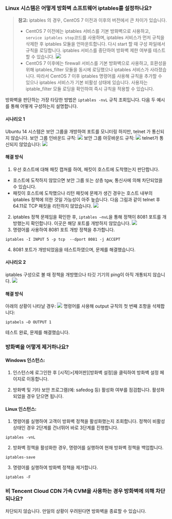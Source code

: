 ### Linux 시스템은 어떻게 방화벽 소프트웨어 iptables를 설정하나요?
> **참고:**
> iptables 의 경우, CentOS 7 이전과 이후의 버전에서 큰 차이가 있습니다.
> - CentOS 7 이전에는 iptables 서비스를 기본 방화벽으로 사용하고, `service iptables stop`코드를 사용하며, iptables 서비스가 먼저 규칙을 삭제한 후 iptables 모듈을 언마운트합니다. 다시 start 할 때 구성 파일에서 규칙을 로딩합니다. iptables 서비스를 중단하여 방화벽 제한 여부를 테스트할 수 있습니다.
> ![](https://main.qcloudimg.com/raw/5fbb351650cdd763e8450d7e04b18b78.jpg)
> - CentOS 7 이후에는 firewall 서비스를 기본 방화벽으로 사용하고, 호환성을 위해 iptables_filter 모듈을 동시에 로딩했으나 iptables 서비스가 사라졌습니다. 따라서 CentOS 7 이후 iptables 명령어를 사용해 규칙을 추가할 수 있으나 iptables 서비스가 기본 비활성 상태에 있습니다. 사용자는 iptable_filter 모듈 로딩을 확인하여 즉시 규칙을 적용할 수 있습니다.

방화벽을 판단하는 가장 타당한 방법은 `iptables -nvL` 규칙 조회입니다. 
다음 두 예시를 통해 어떻게 구성하는지 설명합니다. 
#### 시나리오 1
Ubuntu 14 시스템은 보안 그룹을 개방하여 포트를 모니터링 하지만, telnet 가 통신되지 않습니다.
보안 그룹 인바운드 규칙:
![](https://main.qcloudimg.com/raw/4a6a1c7eca94a76ddbce457dbe28affa.png)
보안 그룹 아웃바운드 규칙:
![](https://main.qcloudimg.com/raw/90914e729ba27a6a9253e719bf4a9703.png)
telnet가 통신되지 않았습니다:
![](https://main.qcloudimg.com/raw/74c521a97d4b9dab64b85ce62ab2cf86.png)
#### 해결 방식
1. 우선 호스트에 대해 패킷 캡쳐를 하여, 패킷이 호스트에 도착했는지 판단합니다.
 - 호스트에 도착하지 않았으면 보안 그룹 또는 상층 tgw, 통신사에 의해 차단되었을 수 있습니다.
 - 패킷이 호스트에 도착했으나 리턴 패킷에 문제가 생긴 경우는 호스트 내부의 iptables 정책에 의한 것일 가능성이 아주 높습니다. 다음 그림과 같이 telnet 후 64.11로 TCP 패킷을 리턴하지 않았습니다.
![](https://main.qcloudimg.com/raw/1052893022c8786a9b7b0166a57ce16d.png)  

2. iptables 정책 문제임을 확인한 후, `iptables –nvL`을 통해 정책이 8081 포트를 개방했는지 확인합니다. 이곳은 해당 포트를 개방하지 않았습니다. 
![](https://main.qcloudimg.com/raw/f214d470f1d40ed7061ea155de756bca.jpg) 
3. 명령어를 사용하여 8081 포트 개방 정책을 추가합니다.
```
iptables -I INPUT 5 -p tcp  --dport 8081 -j ACCEPT
```
4. 8081 포트가 개방되었음을 테스트하였으며, 문제를 해결했습니다.  


#### 시나리오 2
iptables 구성으로 볼 때 정책을 개방했으나 타깃 기기의 ping이 아직 개통되지 않습니다.
![](https://main.qcloudimg.com/raw/46fdf4e20187c5b366c7773d73eb1cee.png)
#### 해결 방식
아래의 상황이 나타날 경우:
![](https://main.qcloudimg.com/raw/babfa7fcfe9dd7536ba011c3fbaab7bc.jpg)
명령어를 사용해 output 규칙의 첫 번째 조항을 삭제합니다:
```
iptabels –D OUTPUT 1
```
테스트 완료, 문제를 해결했습니다.

### 방화벽을 어떻게 제거하나요?
#### Windows 인스턴스:
1. 인스턴스에 로그인한 후 [시작]>[제어판][방화벽 설정]을 클릭하여 방화벽 설정 페이지로 이동합니다.

2. 방화벽 및 기타 보안 프로그램(예: safedog 등) 활성화 여부를 점검합니다. 활성화되었을 경우 닫으면 됩니다.

#### Linux 인스턴스:
1. 명령어를 실행하여 고객이 방화벽 정책을 활성화했는지 조회합니다. 정책이 비활성 상태인 경우 2단계를 건너뛰어 바로 3단계를 진행합니다.
```
iptables -vnL
```

2. 방화벽 정책을 활성화한 경우, 명령어를 실행하여 현재 방화벽 정책을 백업합니다.
```
iptables-save
```

3. 명령어를 실행하여 방화벽 정책을 제거합니다.
```
iptables -F
```

### 비 Tencent Cloud CDN 가속 CVM을 사용하는 경우 방화벽에 의해 차단되나요?
차단되지 않습니다. 만일의 상황이 우려된다면 방화벽을 종료할 수 있습니다.